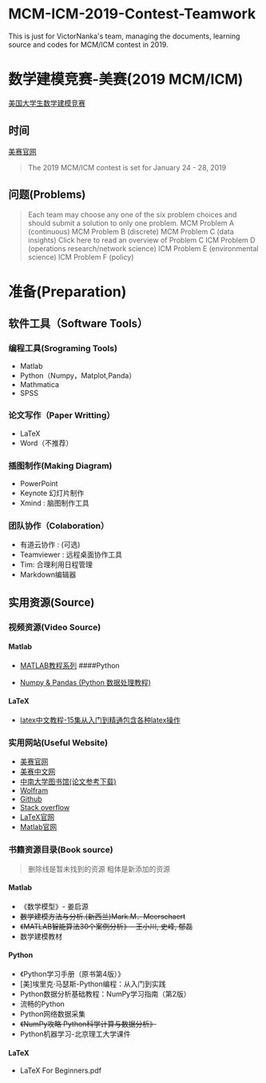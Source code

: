 # MCM-ICM-2019-Contest-Teamwork
This is just for VictorNanka's team, managing the documents,  learning source and codes for MCM/ICM contest in 2019. 
# 数学建模竞赛-美赛(2019 MCM/ICM)

[美国大学生数学建模竞赛](https://baike.baidu.com/item/美国大学生数学建模竞赛)

## 时间

[美赛官网](http://www.comap.com/undergraduate/contests/)
> The 2019 MCM/ICM contest is set for January 24 - 28, 2019

## 问题(Problems)

> Each team may choose any one of the six problem choices and should submit a solution to only one problem.
MCM Problem A (continuous)
MCM Problem B (discrete)
MCM Problem C (data insights)
          Click here to read an overview of Problem C
ICM Problem D (operations research/network science)
ICM Problem E (environmental science)
ICM Problem F (policy)

# 准备(Preparation)

## 软件工具（Software Tools）

### 编程工具(Srograming Tools)

* Matlab
* Python（Numpy，Matplot,Panda）
* Mathmatica
* SPSS

### 论文写作（Paper Writting）

* LaTeX
* Word（不推荐）

### 插图制作(Making Diagram)

* PowerPoint
* Keynote 幻灯片制作
* Xmind : 脑图制作工具

### 团队协作（Colaboration）

* 有道云协作 : (可选)
* Teamviewer : 远程桌面协作工具
* Tim: 合理利用日程管理
* Markdown编辑器


## 实用资源(Source)

### 视频资源(Video Source)

#### Matlab

* [MATLAB教程系列](https://www.bilibili.com/video/av14503445/)
####Python

* [Numpy & Pandas (Python 数据处理教程)](https://www.bilibili.com/video/av16378934/)

#### LaTeX

* [latex中文教程-15集从入门到精通包含各种latex操作]()

### 实用网站(Useful Website)

* [美赛官网](http://www.comap.com/undergraduate/contests/)
* [美赛中文网](http://www.mcmbooks.net)
* [中南大学图书馆(论文参考下载)](http://lib.csu.edu.cn)
* [Wolfram](https://www.wolframalpha.com)
* [Github](https://github.com)
* [Stack overflow](https://stackoverflow.com)
* [LaTeX官网](https://www.latex-project.org)
* [Matlab官网](https://www.mathworks.com/products/matlab.html)



### 书籍资源目录(Book source)
> 删除线是暂未找到的资源
> 粗体是新添加的资源


#### Matlab
* 《数学模型》- 姜启源
* ~~数学建模方法与分析.(新西兰)Mark.M．Meerschaert~~
* ~~《MATLAB智能算法30个案例分析》- 王小川, 史峰, 郁磊~~
* 数学建模教材
#### Python
* 《Python学习手册（原书第4版）》
* [美]埃里克·马瑟斯-Python编程：从入门到实践
* Python数据分析基础教程：NumPy学习指南（第2版）
* 流畅的Python 
* Python网络数据采集
* ~~《NumPy攻略  Python科学计算与数据分析》~~
* Python机器学习-北京理工大学课件
#### LaTeX
* LaTeX For Beginners.pdf


